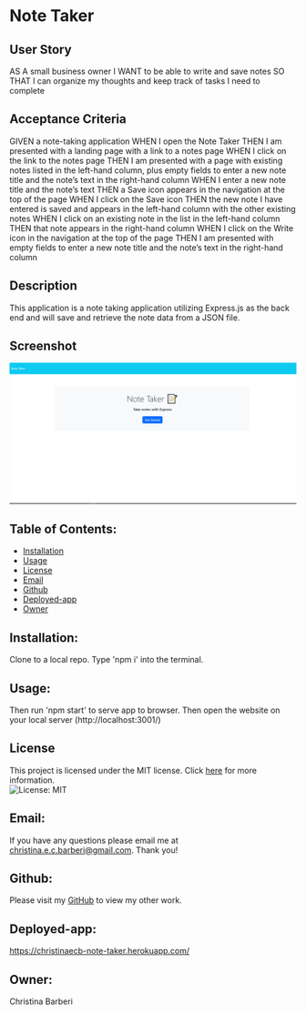 # Note Taker 

## User Story

AS A small business owner
I WANT to be able to write and save notes
SO THAT I can organize my thoughts and keep track of tasks I need to complete

## Acceptance Criteria

GIVEN a note-taking application
WHEN I open the Note Taker
THEN I am presented with a landing page with a link to a notes page
WHEN I click on the link to the notes page
THEN I am presented with a page with existing notes listed in the left-hand column, plus empty fields to enter a new note title and the note’s text in the right-hand column
WHEN I enter a new note title and the note’s text
THEN a Save icon appears in the navigation at the top of the page
WHEN I click on the Save icon
THEN the new note I have entered is saved and appears in the left-hand column with the other existing notes
WHEN I click on an existing note in the list in the left-hand column
THEN that note appears in the right-hand column
WHEN I click on the Write icon in the navigation at the top of the page
THEN I am presented with empty fields to enter a new note title and the note’s text in the right-hand column

## Description

This application is a note taking application utilizing Express.js as the back end and will save and retrieve the note data from a JSON file.

## Screenshot
![Screenshot](./assets/pictures/Screenshot%20.png)

## Table of Contents:

* [Installation](#installation)
* [Usage](#usage)
* [License](#license)
* [Email](#Email)
* [Github](#Github)
* [Deployed-app](#Deployed-app)
* [Owner](#Owner)

## Installation:

Clone to a local repo. Type 'npm i' into the terminal.

## Usage:

Then run 'npm start' to serve app to browser. Then open the website on your local server (http://localhost:3001/)

## License

This project is licensed under the MIT license. Click [here](https://opensource.org/licenses/MIT) for more information.<br>
![License: MIT](https://img.shields.io/badge/License-MIT-yellow.svg)

## Email:
If you have any questions please email me at christina.e.c.barberi@gmail.com. Thank you!

## Github:
Please visit my [GitHub](https://github.com/Christinaecb) to view my other work.

## Deployed-app:
https://christinaecb-note-taker.herokuapp.com/

## Owner:
Christina Barberi
